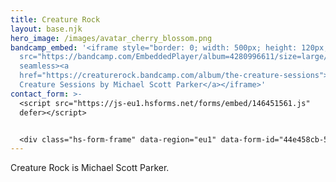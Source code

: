 ```yaml
---
title: Creature Rock
layout: base.njk
hero_image: /images/avatar_cherry_blossom.png
bandcamp_embed: '<iframe style="border: 0; width: 500px; height: 120px;"
  src="https://bandcamp.com/EmbeddedPlayer/album=4280996611/size=large/bgcol=333333/linkcol=0f91ff/tracklist=false/artwork=small/transparent=true/"
  seamless><a
  href="https://creaturerock.bandcamp.com/album/the-creature-sessions">The
  Creature Sessions by Michael Scott Parker</a></iframe>'
contact_form: >-
  <script src="https://js-eu1.hsforms.net/forms/embed/146451561.js"
  defer></script>


  <div class="hs-form-frame" data-region="eu1" data-form-id="44e458cb-5147-4d58-b0a3-6fe31169d129" data-portal-id="146451561"></div>
---
```

Creature Rock is Michael Scott Parker.

